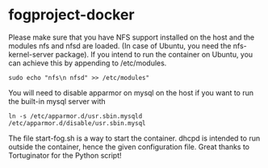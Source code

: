 # fogproject-docker

Please make sure that you have NFS support installed on the host and the modules nfs and nfsd are loaded. (In case of Ubuntu, you need the nfs-kernel-server package). If you intend to run the container on Ubuntu, you can achieve this by appending to /etc/modules.
	
	sudo echo "nfs\n nfsd" >> /etc/modules"
 
You will need to disable apparmor on mysql on the host if you want to run the built-in mysql server with

	ln -s /etc/apparmor.d/usr.sbin.mysqld /etc/apparmor.d/disable/usr.sbin.mysql

The file start-fog.sh is a way to start the container. dhcpd is intended to run outside the container, hence the given configuration file.
Great thanks to Tortuginator for the Python script!

